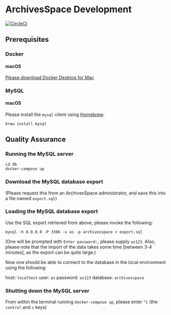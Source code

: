 # ArchivesSpace Development
[![CircleCI](https://circleci.com/gh/pulibrary/archivesspace-development.svg?style=svg)](https://circleci.com/gh/pulibrary/archivesspace-development)

## Prerequisites

### Docker

#### macOS

[Please download Docker Desktop for Mac](https://docs.docker.com/docker-for-mac/)

### MySQL

#### macOS

Please install the `mysql` client using [Homebrew](https://brew.sh/):
```
brew install mysql
```

## Quality Assurance

### Running the MySQL server

```
cd db
docker-compose up
```

### Download the MySQL database export

(Please request this from an ArchivesSpace administrator, and save this into a file named `export.sql`)

### Loading the MySQL database export

Use the SQL export retrieved from above, please invoke the following:
```
mysql -h 0.0.0.0 -P 3306 -u as -p archivesspace < export.sql
```

(One will be prompted with `Enter password:`, please supply `as123`. Also, please 
note that the import of the data takes some time [between 3-4 minutes], as the export can be quite large.)

Now one should be able to connect to the database in the local environment using
the following:

host: `localhost`
user: `as`
password: `as123`
database: `archivesspace`

### Shutting down the MySQL server

From within the terminal running `docker-compose up`, please enter `^C` (the `control` and `c` keys)
